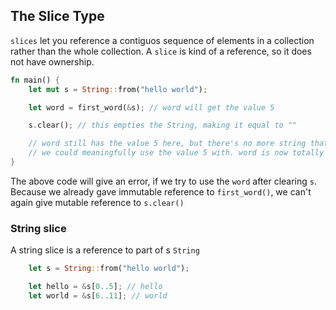 ## The Slice Type
`slices` let you reference a contiguos sequence of elements in a collection rather than the whole collection. A `slice` is kind of a reference, so it does not have ownership.

```rust
fn main() {
    let mut s = String::from("hello world");

    let word = first_word(&s); // word will get the value 5

    s.clear(); // this empties the String, making it equal to ""

    // word still has the value 5 here, but there's no more string that
    // we could meaningfully use the value 5 with. word is now totally invalid!
}
```
The above code will give an error, if we try to use the `word` after clearing `s`. Because we already gave immutable reference to `first_word()`, we can't again give mutable reference to `s.clear()`

### String slice
A string slice is a reference to part of s `String`
```rust
    let s = String::from("hello world");

    let hello = &s[0..5]; // hello 
    let world = &s[6..11]; // world
```

